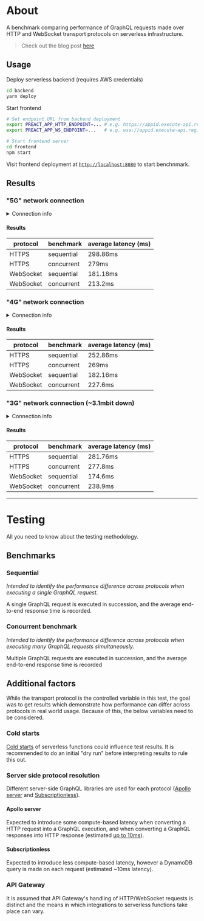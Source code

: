 # About

A benchmark comparing performance of GraphQL requests made over HTTP and WebSocket transport protocols on serverless infrastructure.

> Check out the blog post [here]()

## Usage

Deploy serverless backend (requires AWS credentials)

```sh
cd backend
yarn deploy
```

Start frontend

```sh
# Set endpoint URL from backend deployment
export PREACT_APP_HTTP_ENDPOINT=... # e.g. https://appid.execute-api.region.amazonaws.com/
export PREACT_APP_WS_ENDPOINT=...   # e.g. wss://appid.execute-api.region.amazonaws.com/dev

# Start frontend server
cd frontend
npm start
```

Visit frontend deployment at [`http://localhost:8080`](http://localhost:8080) to start benchnmark.

## Results

### "5G" network connection

<details>
<summary>Connection info</summary>

| Down (mbit) | Up (mbit) | Benchmark                                            |
| ----------- | --------- | ---------------------------------------------------- |
| 300         | 15        | [link](https://www.speedtest.net/result/11794811311) |

</details>

#### Results

| protocol  | benchmark  | average latency (ms) |
| --------- | ---------- | -------------------- |
| HTTPS     | sequential | 298.86ms             |
| HTTPS     | concurrent | 279ms                |
| WebSocket | sequential | 181.18ms             |
| WebSocket | concurrent | 213.2ms              |

### "4G" network connection

<details>
<summary>Connection info</summary>

| Down (mbit) | Up (mbit) | Benchmark                                                |
| ----------- | --------- | -------------------------------------------------------- |
| 60          | 8         | [link](https://www.speedtest.net/result/11794830915.png) |

</details>

#### Results

| protocol  | benchmark  | average latency (ms) |
| --------- | ---------- | -------------------- |
| HTTPS     | sequential | 252.86ms             |
| HTTPS     | concurrent | 269ms                |
| WebSocket | sequential | 182.16ms             |
| WebSocket | concurrent | 227.6ms              |

### "3G" network connection (~3.1mbit down)

<details>
<summary>Connection info</summary>

| Down (mbit) | Up (mbit) | Benchmark                                                |
| ----------- | --------- | -------------------------------------------------------- |
| 7.2         | 2         | [link](https://www.speedtest.net/result/11794850911.png) |

</details>

#### Results

| protocol  | benchmark  | average latency (ms) |
| --------- | ---------- | -------------------- |
| HTTPS     | sequential | 281.76ms             |
| HTTPS     | concurrent | 277.8ms              |
| WebSocket | sequential | 174.6ms              |
| WebSocket | concurrent | 238.9ms              |

---

# Testing

All you need to know about the testing methodology.

## Benchmarks

### Sequential

_Intended to identify the performance difference across protocols when executing a single GraphQL request._

A single GraphQL request is executed in succession, and the average end-to-end response time is recorded.

### Concurrent benchmark

_Intended to identify the performance difference across protocols when executing many GraphQL requests simultaneously._

Multiple GraphQL requests are executed in succession, and the average end-to-end response time is recorded

## Additional factors

While the transport protocol is the controlled variable in this test, the goal was to get results which demonstrate how performance can differ across protocols in real world usage. Because of this, the below variables need to be considered.

### Cold starts

[Cold starts](https://aws.amazon.com/blogs/compute/operating-lambda-performance-optimization-part-1/) of serverless functions could influence test results. It is recommended to do an initial "dry run" before interpreting results to rule this out.

### Server side protocol resolution

Different server-side GraphQL libraries are used for each protocol ([Apollo server](https://github.com/apollographql/apollo-server) and [Subscriptionless](https://github.com/andyrichardson/subscriptionless)).

#### Apollo server

Expected to introduce some compute-based latency when converting a HTTP request into a GraphQL execution, and when converting a GraphQL responses into HTTP response (estimated [up to 10ms](https://github.com/benawad/node-graphql-benchmarks)).

#### Subscriptionless

Expected to introduce less compute-based latency, however a DynamoDB query is made on each request (estimated ~10ms latency).

### API Gateway

It is assumed that API Gateway's handling of HTTP/WebSocket requests is distinct and the means in which integrations to serverless functions take place can vary.
